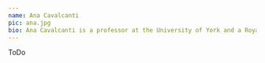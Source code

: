 ```yaml
---
name: Ana Cavalcanti
pic: ana.jpg
bio: Ana Cavalcanti is a professor at the University of York and a Royal Academy of Engineering Chair in Emerging Technologies. She leads RoboStar, a centre of excellence in Software Engineering for Robotics. The RoboStar approach to model-based software engineering compliments the current practice of design and verification of mobile and autonomous robots, covering simulation, testing and proof. This approach is practical, supported by tools, and yet mathematically rigorous so that it can provide reliable evidence of trustworthiness. Ana held a Royal Society - Wolfson Research Merit Award from 2012 to 2017. In 2003, she was awarded a Royal Society Industry Fellowship to work with QinetiQ on formal methods. She has published more than 200 papers and chaired the Programme Committee of various well-established international conferences. She is currently Chair of the Formal Methods Europe Board. Her main research interest is the theory and practice of formal methods. She has a long-term interest in refinement, safety-critical systems, object-orientation , concurrency, and real-time applications. She has played a major role in the design and formalization of a state-rich process algebra, namely, Circus, and its development techniques using Hoare and He’s Unifying Theories of Programming.
---
```


ToDo